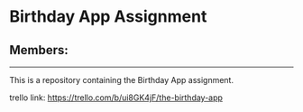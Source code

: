 # Birthday App Assignment
## Members: 
------
This is a repository containing the Birthday App assignment.

trello link: https://trello.com/b/ui8GK4jF/the-birthday-app